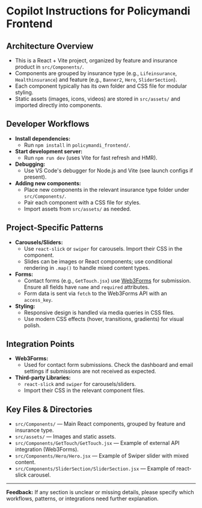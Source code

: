 # Copilot Instructions for Policymandi Frontend

## Architecture Overview
- This is a React + Vite project, organized by feature and insurance product in `src/Components/`.
- Components are grouped by insurance type (e.g., `Lifeinsurance`, `Healthinsurance`) and feature (e.g., `Banner2`, `Hero`, `SliderSection`).
- Each component typically has its own folder and CSS file for modular styling.
- Static assets (images, icons, videos) are stored in `src/assets/` and imported directly into components.

## Developer Workflows
- **Install dependencies:**
  - Run `npm install` in `policymandi_frontend/`.
- **Start development server:**
  - Run `npm run dev` (uses Vite for fast refresh and HMR).
- **Debugging:**
  - Use VS Code's debugger for Node.js and Vite (see launch configs if present).
- **Adding new components:**
  - Place new components in the relevant insurance type folder under `src/Components/`.
  - Pair each component with a CSS file for styles.
  - Import assets from `src/assets/` as needed.

## Project-Specific Patterns
- **Carousels/Sliders:**
  - Use `react-slick` or `swiper` for carousels. Import their CSS in the component.
  - Slides can be images or React components; use conditional rendering in `.map()` to handle mixed content types.
- **Forms:**
  - Contact forms (e.g., `GetTouch.jsx`) use [Web3Forms](https://web3forms.com/) for submission. Ensure all fields have `name` and `required` attributes.
  - Form data is sent via `fetch` to the Web3Forms API with an `access_key`.
- **Styling:**
  - Responsive design is handled via media queries in CSS files.
  - Use modern CSS effects (hover, transitions, gradients) for visual polish.

## Integration Points
- **Web3Forms:**
  - Used for contact form submissions. Check the dashboard and email settings if submissions are not received as expected.
- **Third-party Libraries:**
  - `react-slick` and `swiper` for carousels/sliders.
  - Import their CSS in the relevant component files.

## Key Files & Directories
- `src/Components/` — Main React components, grouped by feature and insurance type.
- `src/assets/` — Images and static assets.
- `src/Components/GetTouch/GetTouch.jsx` — Example of external API integration (Web3Forms).
- `src/Components/Hero/Hero.jsx` — Example of Swiper slider with mixed content.
- `src/Components/SliderSection/SliderSection.jsx` — Example of react-slick carousel.

---

**Feedback:**
If any section is unclear or missing details, please specify which workflows, patterns, or integrations need further explanation.
